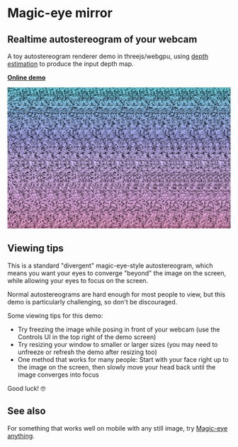 # Magic-eye mirror

## Realtime autostereogram of your webcam

A toy autostereogram renderer demo in threejs/webgpu, using [depth
estimation](https://huggingface.co/spaces/Xenova/webgpu-realtime-depth-estimation)
to produce the input depth map.

[**Online demo**](https://namuol.github.io/magic-eye-yourself)

![](/screenshot.jpg)

## Viewing tips

This is a standard "divergent" magic-eye-style autostereogram, which means you
want your eyes to converge "beyond" the image on the screen, while allowing your
eyes to focus on the screen.

Normal autostereograms are hard enough for most people to view, but this demo is
particularly challenging, so don't be discouraged.

Some viewing tips for this demo:

- Try freezing the image while posing in front of your webcam (use the Controls
  UI in the top right of the demo screen)
- Try resizing your window to smaller or larger sizes (you may need to unfreeze
  or refresh the demo after resizing too)
- One method that works for many people: Start with your face right up to the
  image on the screen, then slowly move your head back until the image converges
  into focus

Good luck! 🤓

## See also

For something that works well on mobile with any still image, try [Magic-eye
anything](https://namuol.github.io/magic-eye-anything).
